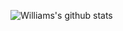 ![Williams's github stats](https://github-readme-stats.vercel.app/api?username=anuraghazra&theme=slateorange&show_icons=true)
